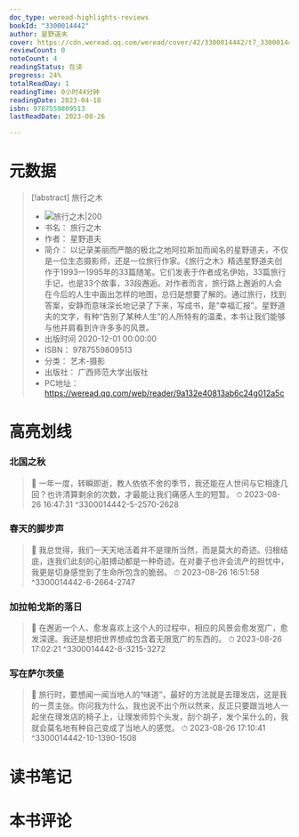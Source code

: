 ```yaml
---
doc_type: weread-highlights-reviews
bookId: "3300014442"
author: 星野道夫
cover: https://cdn.weread.qq.com/weread/cover/42/3300014442/t7_3300014442.jpg
reviewCount: 0
noteCount: 4
readingStatus: 在读
progress: 24%
totalReadDay: 1
readingTime: 0小时44分钟
readingDate: 2023-04-18
isbn: 9787559809513
lastReadDate: 2023-08-26

---
```

# 元数据
> [!abstract] 旅行之木
> - ![ 旅行之木|200](https://cdn.weread.qq.com/weread/cover/42/3300014442/t7_3300014442.jpg)
> - 书名： 旅行之木
> - 作者： 星野道夫
> - 简介： 以记录美丽而严酷的极北之地阿拉斯加而闻名的星野道夫，不仅是一位生态摄影师，还是一位旅行作家。《旅行之木》精选星野道夫创作于1993—1995年的33篇随笔。它们发表于作者成名伊始，33篇旅行手记，也是33个故事，33段邂逅。对作者而言，旅行路上邂逅的人会在今后的人生中画出怎样的地图，总归是想要了解的。通过旅行，找到答案，安静而意味深长地记录了下来，写成书，是“幸福汇报”。星野道夫的文字，有种“告别了某种人生”的人所特有的温柔，本书让我们能够与他并肩看到许许多多的风景。
> - 出版时间 2020-12-01 00:00:00
> - ISBN： 9787559809513
> - 分类： 艺术-摄影
> - 出版社： 广西师范大学出版社
> - PC地址：https://weread.qq.com/web/reader/9a132e40813ab6c24g012a5c

# 高亮划线

### 北国之秋

> 📌 一年一度，转瞬即逝，教人依依不舍的季节，我还能在人世间与它相逢几回？也许清算剩余的次数，才最能让我们痛感人生的短暂。 
> ⏱ 2023-08-26 16:47:31 ^3300014442-5-2570-2628

### 春天的脚步声

> 📌 我总觉得，我们一天天地活着并不是理所当然，而是莫大的奇迹。归根结底，连我们此刻的心脏搏动都是一种奇迹。在对妻子也许会流产的担忧中，我更是切身感觉到了生命所包含的脆弱。 
> ⏱ 2023-08-26 16:51:58 ^3300014442-6-2664-2747

### 加拉帕戈斯的落日

> 📌 在邂逅一个人、愈发喜欢上这个人的过程中，相应的风景会愈发宽广，愈发深邃。我还是想把世界想成包含着无限宽广的东西的。 
> ⏱ 2023-08-26 17:02:21 ^3300014442-8-3215-3272

### 写在萨尔茨堡

> 📌 旅行时，要想闻一闻当地人的“味道”，最好的方法就是去理发店，这是我的一贯主张。你问我为什么，我也说不出个所以然来，反正只要跟当地人一起坐在理发店的椅子上，让理发师剪个头发，刮个胡子，发个呆什么的，我就会莫名地有种自己变成了当地人的感觉。 
> ⏱ 2023-08-26 17:10:41 ^3300014442-10-1390-1508

# 读书笔记

# 本书评论
